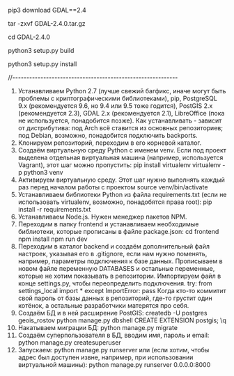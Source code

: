 pip3 download GDAL==2.4

tar -zxvf GDAL-2.4.0.tar.gz

cd GDAL-2.4.0

python3 setup.py build

python3 setup.py install

 //-----------------------------------------------------------

1. Устанавливаем Python 2.7 (лучше свежий багфикс, иначе могут быть
   проблемы с криптографическими библиотеками), pip, PostgreSQL 9.x
   (рекомендуется 9.6, но 9.4 или 9.5 тоже годится), PostGIS 2.x
   (рекомендуется 2.3), GDAL 2.x (рекомендуется 2.1), LibreOffice
   (пока не используется, понадобится позже). Как устанавливать -
   зависит от дистрибутива: под Arch всё ставится из основных
   репозиториев; под Debian, возможно, понадобится подключить backports.
2. Клонируем репозиторий, переходим в его корневой каталог.
3. Создаём виртуальную среду Python с именем venv.
   Если под проект выделена отдельная виртуальная машина (например,
   используется Vagrant), этот шаг можно пропустить:
     pip install virtualenv
     virtualenv -p python3 venv
4. Активируем виртуальную среду. Этот шаг нужно выполнять каждый раз
   перед началом работы с проектом
     source venv/bin/activate
5. Устанавливаем библиотеки Python из файла requirements.txt (если
   не использовать virtualenv, возможно, понадобятся права root):
     pip install -r requirements.txt
6. Устанавливаем Node.js. Нужен менеджер пакетов NPM.
7. Переходим в папку frontend и устанавливаем необходимые библиотеки,
   которые прописаны в файле package.json:
     cd frontend
     npm install
     npm run dev
8. Переходим в каталог backend и создаём дополнительный файл настроек,
   указывая его в .gitignore, если нам нужно поменять, например,
   параметры подключения к базе данных. Прописываем в новом файле
   переменную DATABASES и остальные переменные, которые не хотим 
   показывать в репозитории. Импортируем файл в конце settings.py,
   чтобы переопределить подключения.
   try:
      from settings_local import *
   except ImportError:
      pass
   Когда кто-то коммитит свой пароль от базы данных в репозиторий,
   где-то грустит один котёнок, а остальные разработчики матерятся
   про себя.
9. Создаём БД и в ней расширение PostGIS:
     createdb -U postgres geois_rostov
     python manage.py dbshell
     CREATE EXTENSION postgis;
     \q
10. Накатываем миграции БД:
     python manage.py migrate
11. Создаём суперпользователя в БД, вводим имя, пароль и email:
      python manage.py createsuperuser
12. Запускаем:
      python manage.py runserver
    или (если хотим, чтобы адрес был доступен извне, например,
    при использовании виртуальной машины):
      python manage.py runserver 0.0.0.0:8000

